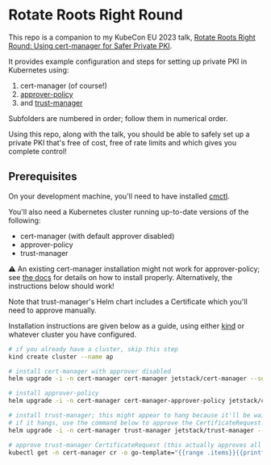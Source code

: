 # Rotate Roots Right Round

This repo is a companion to my KubeCon EU 2023 talk, [Rotate Roots Right Round: Using cert-manager for Safer Private PKI](https://kccnceu2023.sched.com/event/1HyZ6).

It provides example configuration and steps for setting up private PKI in Kubernetes using:

1. cert-manager (of course!)
2. [approver-policy](https://cert-manager.io/docs/projects/approver-policy/)
3. and [trust-manager](https://cert-manager.io/docs/projects/trust-manager/)

Subfolders are numbered in order; follow them in numerical order.

Using this repo, along with the talk, you should be able to safely set up a private PKI that's free of cost, free of rate limits and which gives you complete control!

## Prerequisites

On your development machine, you'll need to have installed [cmctl](https://cert-manager.io/docs/reference/cmctl/).

You'll also need a Kubernetes cluster running up-to-date versions of the following:

- cert-manager (with default approver disabled)
- approver-policy
- trust-manager

⚠️ An existing cert-manager installation might not work for approver-policy; see [the docs](https://cert-manager.io/docs/projects/approver-policy/)
for details on how to install properly. Alternatively, the instructions below should work!

Note that trust-manager's Helm chart includes a Certificate which you'll need to approve manually.

Installation instructions are given below as a guide, using either [kind](https://kind.sigs.k8s.io/) or whatever cluster you have configured.

```bash
# if you already have a cluster, skip this step
kind create cluster --name ap

# install cert-manager with approver disabled
helm upgrade -i -n cert-manager cert-manager jetstack/cert-manager --set extraArgs={--controllers='*\,-certificaterequests-approver'} --set installCRDs=true --create-namespace

# install approver-policy
helm upgrade -i -n cert-manager cert-manager-approver-policy jetstack/cert-manager-approver-policy --wait

# install trust-manager; this might appear to hang because it'll be waiting for the certificate to be issued.
# if it hangs, use the command below to approve the CertificateRequest!
helm upgrade -i -n cert-manager trust-manager jetstack/trust-manager --wait

# approve trust-manager CertificateRequest (this actually approves all certs in the cert-manager namespace; you might want to be more careful in prod)
kubectl get -n cert-manager cr -o go-template="{{range .items}}{{printf \"%s\n\" .metadata.name}}{{end}}" | xargs -I% cmctl approve -n cert-manager %
```
